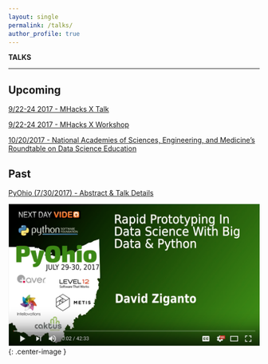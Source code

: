 ```yaml
---
layout: single
permalink: /talks/
author_profile: true
---
```


**TALKS**

---

## Upcoming
[9/22-24 2017 - MHacks X Talk](https://mhacks.org/)

[9/22-24 2017 - MHacks X Workshop](https://mhacks.org/)

[10/20/2017 - National Academies of Sciences, Engineering, and Medicine’s Roundtable on Data Science Education](http://sites.nationalacademies.org/DEPS/BMSA/DEPS_178020)

## Past
[PyOhio (7/30/2017) - Abstract & Talk Details](https://www.pyohio.org/schedule/presentation/295/)  

[![PyOH Vid](/assets/images/PyOH.png?raw=true)](https://youtu.be/PFGUOfPEtJM "Rapid Prototyping In Data Science With Big Data & Python"){: .center-image }
